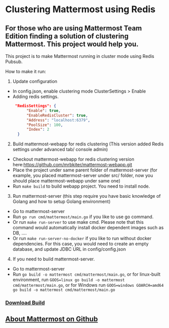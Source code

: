 # Clustering Mattermost using Redis

## For those who are using Mattermost Team Edition finding a solution of clustering Mattermost. This project would help you.

This project is to make Mattermost running in cluster mode using Redis Pubsub. 

How to make it run: 

1. Update configuration 
- In config.json, enable clustering mode ClusterSettings > Enable
- Adding redis settings. 
  ```json 
   "RedisSettings": {
        "Enable": true,
        "EnableRedisCluster": true,
        "Address": "localhost:6379",
        "PoolSize": 100, 
        "Index": 2
    } 
    ```
2. Build mattermost-webapp for redis clustering (This version added Redis settings under advanced tab/ console admin)
- Checkout mattermost-webapp for redis clustering version here:https://github.com/mrbkiter/mattermost-webapp.git
- Place the project under same parent folder of mattermost-server (for example, you placed mattermost-server under src/ folder, now you should place mattermost-webapp under same one)
- Run ``make build`` to build webapp project. You need to install node. 

3. Run mattermost-server (this step require you have basic knowledge of Golang and how to setup Golang environment)
- Go to mattermost-server
- Run ``go run cmd/mattermost/main.go`` if you like to use go command.
- Or run ``make run-server`` to use make cmd. Please note that this command would automatically install docker dependent images such as DB, .... 
- Or run ``make run-server-no-docker`` if you like to run without docker dependencies. For this case, you would need to create an empty database, and update JDBC URL in config/config.json

4. If you need to build mattermost-server.
- Go to mattermost-server
- Run ``go build -o mattermost cmd/mattermost/main.go``, or for linux-built environment, run ``GOOS=linux go build -o mattermost cmd/mattermost/main.go``, or for Windows run ``GOOS=windows GOARCH=amd64 go build -o mattermost cmd/mattermost/main.go``

### [Download Build](https://drive.google.com/open?id=14Mnveq-JcHDDnEltgcJCMCJA-OscAmPx)

## [About Mattermost on Github](https://github.com/mattermost/mattermost-server)

